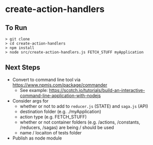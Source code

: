 # create-action-handlers

## To Run
```
> git clone 
> cd create-action-handlers
> npm install
> node src/create-action-handlers.js FETCH_STUFF myApplication
```

## Next Steps
* Convert to command line tool via https://www.npmjs.com/package/commander 
  * See example: https://scotch.io/tutorials/build-an-interactive-command-line-application-with-nodejs
* Consider args for 
  * whether or not to add to `reducer.js` (STATE) and `saga.js` (API)
  * destination folder (e.g. ./myApplication)
  * action type (e.g. FETCH_STUFF)
  * whether or not container folders (e.g. /actions, /constants, /reducers, /sagas) are being / should be used
  * name / locaiton of tests folder
* Publish as node module
